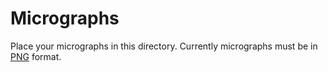 # Micrographs

Place your micrographs in this directory. Currently micrographs must be in
[PNG](https://en.wikipedia.org/wiki/Portable_Network_Graphics) format.
